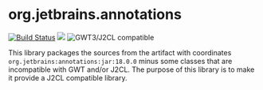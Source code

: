 # org.jetbrains.annotations

[![Build Status](https://secure.travis-ci.org/realityforge/org.jetbrains.annotations.svg?branch=master)](http://travis-ci.org/realityforge/org.jetbrains.annotations)
[<img src="https://img.shields.io/maven-central/v/org.realityforge.org.jetbrains.annotations/org.jetbrains.annotations.svg?label=latest%20release"/>](http://search.maven.org/#search%7Cga%7C1%7Cg%3A%22org.realityforge.org.jetbrains.annotations%22%20a%3A%22org.jetbrains.annotations%22)
![GWT3/J2CL compatible](https://img.shields.io/badge/GWT3/J2CL-compatible-brightgreen.svg)

This library packages the sources from the artifact with coordinates `org.jetbrains:annotations:jar:18.0.0`
minus some classes that are incompatible with GWT and/or J2CL. The purpose of this library is to make it
provide a J2CL compatible library.
